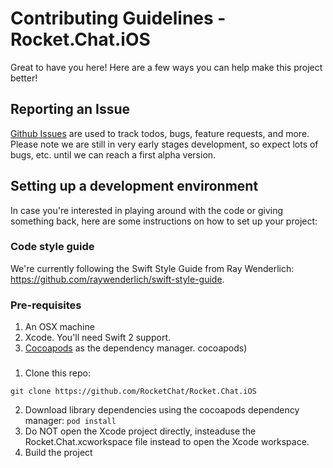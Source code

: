 # Contributing Guidelines - Rocket.Chat.iOS 

Great to have you here! Here are a few ways you can help make this project better!


## Reporting an Issue

[Github Issues](https://github.com/RocketChat/Rocket.Chat.iOS/issues) are used to track todos, bugs, feature requests, and more.
Please note we are still in very early stages development, so expect lots of bugs, etc. until we can reach a first alpha version.

## Setting up a development environment
In case you're interested in playing around with the code or giving something back, here are some instructions on how to set up your project:

### Code style guide

We're currently following the Swift Style Guide from Ray Wenderlich: https://github.com/raywenderlich/swift-style-guide.

### Pre-requisites
1. An OSX machine
2. Xcode. You'll need Swift 2 support.
3. [Cocoapods](https://cocoapods.org/) as the dependency manager. cocoapods)

### 
1. Clone this repo:
```
git clone https://github.com/RocketChat/Rocket.Chat.iOS
```
2. Download library dependencies using the cocoapods dependency manager:
```pod install```
3. Do NOT open the Xcode project directly, insteaduse the Rocket.Chat.xcworkspace file instead to open the Xcode workspace.
4. Build the project



